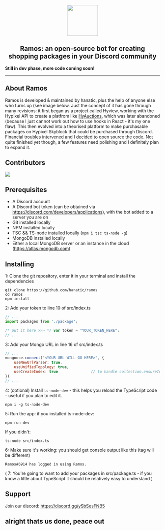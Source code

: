 <div align="center">
  <img src="https://i.imgur.com/vfliY0x.png" width="100"></img>
</div> 
<h2 align="center">Ramos: an open-source bot for creating shopping packages in your Discord community</h2>   
<b align="center">Still in dev phase, more code coming soon!</b>
  
<hr />
  
## About Ramos
Ramos is developed & maintained by hanatic, plus the help of anyone else who turns up (see image below. Just the concept of it has gone through many revisions: it first began as a project called Hyview, working with the Hypixel API to create a platfrom like [HyAuctions](https://auctions.craftlink.xyz), which was later abandoned (because I just cannot work out how to use hooks in React - it's my one flaw). This then evolved into a theorised platform to make purchasable packages on Hypixel Skyblock that could be purchased through Discord. Financial troubles intervened and I decided to open source the code. Not quite finished yet though, a few features need polishing and I definitely plan to expand it.

## Contributors  
<a href="https://github.com/hanatic/ramos/graphs/contributors">
  <img src="https://contrib.rocks/image?repo=hanatic/ramos" />
</a>

## Prerequisites
- A Discord account
- A Discord bot token (can be obtained via https://discord.com/developers/applications), with the bot added to a server you are on
- Git installed locally
- NPM installed locally
- TSC && TS-node installed locally (`npm i tsc ts-node -g`)
- MongoDB installed locally
- Either a local MongoDB server or an instance in the cloud (https://atlas.mongodb.com)

## Installing

1: Clone the git repository, enter it in your terminal and install the dependencies
```
git clone https://github.com/hanatic/ramos
cd ramos
npm install
```

2: Add your token to line 10 of src/index.ts

```js
// ...
import packages from './package';

/* put it here >>> */ var token = "YOUR_TOKEN_HERE";
// ...
```

3: Add your Mongo URL in line 16 of src/index.ts

```js
// ...
mongoose.connect("<YOUR URL WILL GO HERE>", {
    useNewUrlParser: true,
    useUnifiedTopology: true,
    useCreateIndex: true               // to handle collection.ensureIndex is deprecated
})
// ...
```

4: (optional) Install `ts-node-dev` - this helps you reload the TypeScript code - useful if you plan to edit it.
```
npm i -g ts-node-dev
```

5: Run the app: if you installed ts-node-dev:
  ```
  npm run dev
  ```
If you didn't:
  ```
  ts-node src/index.ts
  ```
  
6: Make sure it's working: you should get console output like this (tag will be different)
```
Ramos#6914 has logged in using Ramos.
```

( 7: You're going to want to add your packages in src/package.ts - if you know a little about TypeScript it should be relatively easy to understand )

## Support
Join our discord: https://discord.gg/ySbSesFNB5

## alright thats us done, peace out
